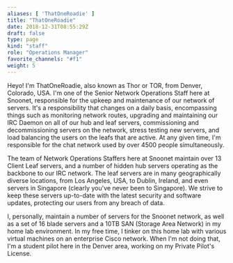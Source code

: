 ```yaml
---
aliases: [ 'ThatOneRoadie' ]
title: "ThatOneRoadie"
date: 2018-12-31T08:55:29Z
draft: false
type: page
kind: "staff"
role: "Operations Manager"
favorite_channels: "#f1"
weight: 5
---
```


Heyo! I'm ThatOneRoadie, also known as Thor or TOR, from Denver, Colorado, USA. I'm one of the Senior Network Operations Staff here at Snoonet, responsible for the upkeep and maintenance of our network of servers. It's a responsibility that changes on a daily basis, encompassing things such as monitoring network routes, upgrading and maintaining our IRC Daemon on all of our hub and leaf servers, commissioning and decommissioning servers on the network, stress testing new servers, and load balancing the users on the leafs that are active. At any given time, I'm responsible for the chat network used by over 4500 people simultaneously.

The team of Network Operations Staffers here at Snoonet maintain over 13 Client Leaf servers, and a number of hidden hub servers operating as the backbone to our IRC network. The leaf servers are in many geographically diverse locations, from Los Angeles, USA, to Dublin, Ireland, and even servers in Singapore (clearly you've never been to Singapore). We strive to keep these servers up-to-date with the latest security and software updates, protecting our users from any breach of data.

I, personally, maintain a number of servers for the Snoonet network, as well as a set of 16 blade servers and a 10TB SAN (Storage Area Network) in my home lab environment. In my free time, I tinker on this home lab with various virtual machines on an enterprise Cisco network. When I'm not doing that, I'm a student pilot here in the Denver area, working on my Private Pilot's License.
